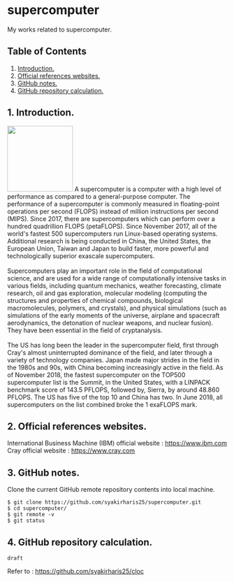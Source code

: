 # supercomputer
My works related to supercomputer.

## Table of Contents
1. [Introduction.](#introduction)
2. [Official references websites.](#references)
3. [GitHub notes.](#github)
4. [GitHub repository calculation.](#calculation)

<a name="introduction"></a>
## 1. Introduction.
<img src="react.jpg" height="150">
A supercomputer is a computer with a high level of performance as compared to a general-purpose computer. The performance of a supercomputer is commonly measured in floating-point operations per second (FLOPS) instead of million instructions per second (MIPS). Since 2017, there are supercomputers which can perform over a hundred quadrillion FLOPS (petaFLOPS). Since November 2017, all of the world's fastest 500 supercomputers run Linux-based operating systems. Additional research is being conducted in China, the United States, the European Union, Taiwan and Japan to build faster, more powerful and technologically superior exascale supercomputers.
<br /><br />
Supercomputers play an important role in the field of computational science, and are used for a wide range of computationally intensive tasks in various fields, including quantum mechanics, weather forecasting, climate research, oil and gas exploration, molecular modeling (computing the structures and properties of chemical compounds, biological macromolecules, polymers, and crystals), and physical simulations (such as simulations of the early moments of the universe, airplane and spacecraft aerodynamics, the detonation of nuclear weapons, and nuclear fusion). They have been essential in the field of cryptanalysis.
<br /><br />
The US has long been the leader in the supercomputer field, first through Cray's almost uninterrupted dominance of the field, and later through a variety of technology companies. Japan made major strides in the field in the 1980s and 90s, with China becoming increasingly active in the field. As of November 2018, the fastest supercomputer on the TOP500 supercomputer list is the Summit, in the United States, with a LINPACK benchmark score of 143.5 PFLOPS, followed by, Sierra, by around 48.860 PFLOPS. The US has five of the top 10 and China has two. In June 2018, all supercomputers on the list combined broke the 1 exaFLOPS mark.

<a name="references"></a>
## 2. Official references websites. 
International Business Machine (IBM) official website : https://www.ibm.com <br />
Cray official website : https://www.cray.com <br />
 
<a name="github"></a>
## 3. GitHub notes.
Clone the current GitHub remote repository contents into local machine.
```
$ git clone https://github.com/syakirharis25/supercomputer.git
$ cd supercomputer/
$ git remote -v
$ git status
```

<a name="calculation"></a>
## 4. GitHub repository calculation.
```
draft
```
Refer to : https://github.com/syakirharis25/cloc
